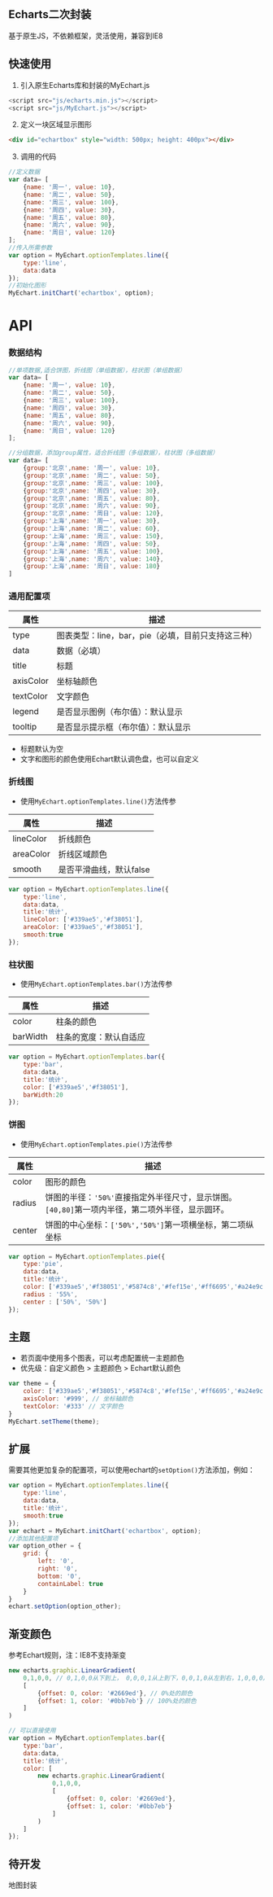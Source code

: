 ## Echarts二次封装

基于原生JS，不依赖框架，灵活使用，兼容到IE8

## 快速使用

1. 引入原生Echarts库和封装的MyEchart.js

```js
<script src="js/echarts.min.js"></script>
<script src="js/MyEchart.js"></script>
```

2. 定义一块区域显示图形

```html
<div id="echartbox" style="width: 500px; height: 400px"></div>
```

3. 调用的代码

```js
//定义数据
var data= [
    {name: '周一', value: 10},
    {name: '周二', value: 50},
    {name: '周三', value: 100},
    {name: '周四', value: 30},
    {name: '周五', value: 80},
    {name: '周六', value: 90},
    {name: '周日', value: 120}
];
//传入所需参数
var option = MyEchart.optionTemplates.line({
    type:'line',
    data:data
});
//初始化图形
MyEchart.initChart('echartbox', option);
```

# API

### 数据结构

```js
//单项数据,适合饼图，折线图（单组数据），柱状图（单组数据）
var data= [
    {name: '周一', value: 10},
    {name: '周二', value: 50},
    {name: '周三', value: 100},
    {name: '周四', value: 30},
    {name: '周五', value: 80},
    {name: '周六', value: 90},
    {name: '周日', value: 120}
];

//分组数据，添加group属性，适合折线图（多组数据），柱状图（多组数据）
var data= [
    {group:'北京',name: '周一', value: 10},
    {group:'北京',name: '周二', value: 50},
    {group:'北京',name: '周三', value: 100},
    {group:'北京',name: '周四', value: 30},
    {group:'北京',name: '周五', value: 80},
    {group:'北京',name: '周六', value: 90},
    {group:'北京',name: '周日', value: 120},
    {group:'上海',name: '周一', value: 30},
    {group:'上海',name: '周二', value: 60},
    {group:'上海',name: '周三', value: 150},
    {group:'上海',name: '周四', value: 50},
    {group:'上海',name: '周五', value: 100},
    {group:'上海',name: '周六', value: 140},
    {group:'上海',name: '周日', value: 180}
]
````

### 通用配置项

属性|描述
-|-
type|图表类型：line，bar，pie（必填，目前只支持这三种）
data|数据（必填）
title|标题
axisColor|坐标轴颜色
textColor|文字颜色
legend|是否显示图例（布尔值）：默认显示
tooltip|是否显示提示框（布尔值）：默认显示

- 标题默认为空
- 文字和图形的颜色使用Echart默认调色盘，也可以自定义

### 折线图

- 使用`MyEchart.optionTemplates.line()`方法传参

属性|描述
-|-
lineColor|折线颜色
areaColor|折线区域颜色
smooth|是否平滑曲线，默认false

```js
var option = MyEchart.optionTemplates.line({
    type:'line',
    data:data,
    title:'统计',
    lineColor: ['#339ae5','#f38051'],
    areaColor: ['#339ae5','#f38051'],
    smooth:true
});
```

### 柱状图

- 使用`MyEchart.optionTemplates.bar()`方法传参

属性|描述
-|-
color|柱条的颜色
barWidth|柱条的宽度：默认自适应

```js
var option = MyEchart.optionTemplates.bar({
    type:'bar',
    data:data,
    title:'统计',
    color: ['#339ae5','#f38051'],
    barWidth:20
});
```

### 饼图

- 使用`MyEchart.optionTemplates.pie()`方法传参

属性|描述
-|-
color|图形的颜色
radius|饼图的半径：`'50%'`直接指定外半径尺寸，显示饼图。`[40,80]`第一项内半径，第二项外半径，显示圆环。
center|饼图的中心坐标：`['50%','50%']`第一项横坐标，第二项纵坐标

```js
var option = MyEchart.optionTemplates.pie({
    type:'pie',
    data:data,
    title:'统计',
    color: ['#339ae5','#f38051','#5874c8','#fef15e','#ff6695','#a24e9c','#f7d085']
    radius : '55%',
    center : ['50%', '50%']
});
```

## 主题

- 若页面中使用多个图表，可以考虑配置统一主题颜色
- 优先级：自定义颜色 > 主题颜色 > Echart默认颜色

```js
var theme = {
    color: ['#339ae5','#f38051','#5874c8','#fef15e','#ff6695','#a24e9c','#f7d085'], // 图形颜色
    axisColor: '#999', // 坐标轴颜色
    textColor: '#333' // 文字颜色
}
MyEchart.setTheme(theme);
```

## 扩展
需要其他更加复杂的配置项，可以使用echart的`setOption()`方法添加，例如：

```js
var option = MyEchart.optionTemplates.line({
    type:'line',
    data:data,
    title:'统计',
    smooth:true
});
var echart = MyEchart.initChart('echartbox', option);
//添加其他配置项
var option_other = {
    grid: {
        left: '0',
        right: '0',
        bottom: '0',
        containLabel: true
    }
}
echart.setOption(option_other);
```

## 渐变颜色

参考Echart规则，注：IE8不支持渐变

```js
new echarts.graphic.LinearGradient(
    0,1,0,0, // 0,1,0,0从下到上， 0,0,0,1从上到下，0,0,1,0从左到右，1,0,0,0从右到左
    [
        {offset: 0, color: '#2669ed'}, // 0%处的颜色                         
        {offset: 1, color: '#0bb7eb'} // 100%处的颜色
    ]
)
```

```js
// 可以直接使用
var option = MyEchart.optionTemplates.bar({
    type:'bar',
    data:data,
    title:'统计',
    color: [
        new echarts.graphic.LinearGradient(
            0,1,0,0,
            [
                {offset: 0, color: '#2669ed'},                        
                {offset: 1, color: '#0bb7eb'}
            ]
        )
    ]
});
```

## 待开发

地图封装


